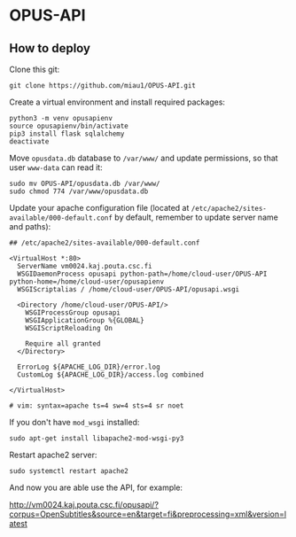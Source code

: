 # OPUS-API

## How to deploy

Clone this git:

`git clone https://github.com/miau1/OPUS-API.git`

Create a virtual environment and install required packages:

```
python3 -m venv opusapienv
source opusapienv/bin/activate
pip3 install flask sqlalchemy
deactivate
```
Move `opusdata.db` database to `/var/www/` and update permissions, so that user `www-data` can read it:

```
sudo mv OPUS-API/opusdata.db /var/www/
sudo chmod 774 /var/www/opusdata.db
```
Update your apache configuration file (located at `/etc/apache2/sites-available/000-default.conf` by default, remember to update server name and paths):

```
## /etc/apache2/sites-available/000-default.conf

<VirtualHost *:80>
  ServerName vm0024.kaj.pouta.csc.fi
  WSGIDaemonProcess opusapi python-path=/home/cloud-user/OPUS-API python-home=/home/cloud-user/opusapienv
  WSGIScriptalias / /home/cloud-user/OPUS-API/opusapi.wsgi

  <Directory /home/cloud-user/OPUS-API/>
    WSGIProcessGroup opusapi
    WSGIApplicationGroup %{GLOBAL}
    WSGIScriptReloading On

    Require all granted
  </Directory>

  ErrorLog ${APACHE_LOG_DIR}/error.log
  CustomLog ${APACHE_LOG_DIR}/access.log combined

</VirtualHost>

# vim: syntax=apache ts=4 sw=4 sts=4 sr noet
```
If you don't have `mod_wsgi` installed:

`sudo apt-get install libapache2-mod-wsgi-py3`

Restart apache2 server:

`sudo systemctl restart apache2`

And now you are able use the API, for example:

http://vm0024.kaj.pouta.csc.fi/opusapi/?corpus=OpenSubtitles&source=en&target=fi&preprocessing=xml&version=latest
